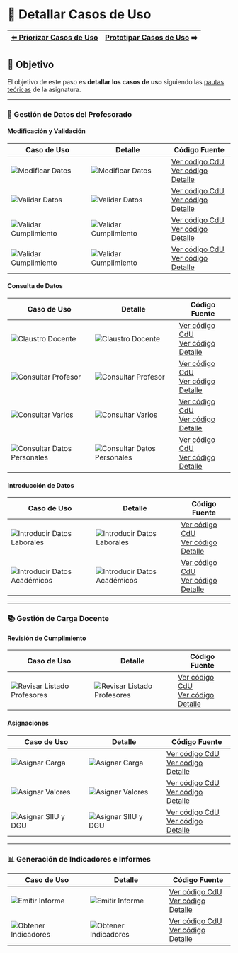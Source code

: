 # 📝 Detallar Casos de Uso

| [⬅️ Priorizar Casos de Uso](PriorizarCasosDeUso.md) | [Prototipar Casos de Uso](PrototiparCasosDeUso.md) ➡️ |
|:--|--:|

## 🎯 **Objetivo**
El objetivo de este paso es **detallar los casos de uso** siguiendo las [pautas teóricas](https://github.com/mmasias/IdSw1/blob/main/temario/contenidos/Cdu.dCdU.md#c%C3%B3mo) de la asignatura.

---

### 📂 Gestión de Datos del Profesorado

#### Modificación y Validación

| **Caso de Uso**                                                                           | **Detalle**                                                                                               | **Código Fuente**                                                                                                                                                                |
|-------------------------------------------------------------------------------------------|-----------------------------------------------------------------------------------------------------------|----------------------------------------------------------------------------------------------------------------------------------------------------------------------------------|
| ![Modificar Datos](/images/modelosUML/CdU/Individuales/ModificarDatos.svg)                | ![Modificar Datos](/images/modelosUML/CdU/DetallarCasosDeUso/RRHH/ModificarDatos.svg)                     | [Ver código CdU](/modelosUML/CdU/Individuales/ModificarDatos.puml)<br>[Ver código Detalle](/modelosUML/CdU/DetallarCasosDeUso/RRHH/ModificarDatos.puml)                          |
| ![Validar Datos](/images/modelosUML/CdU/Individuales/ValidarDatos.svg)                    | ![Validar Datos](/images/modelosUML/CdU/DetallarCasosDeUso/RRHH/ValidarDatos.svg)                         | [Ver código CdU](/modelosUML/CdU/Individuales/ValidarDatos.puml)<br>[Ver código Detalle](/modelosUML/CdU/DetallarCasosDeUso/RRHH/ValidarDatos.puml)                              |
| ![Validar Cumplimiento](/images/modelosUML/CdU/Individuales/ValidarValores.svg)           | ![Validar Cumplimiento](/images/modelosUML/CdU/DetallarCasosDeUso/Ordenacion/ValidarCumplimiento.svg)     | [Ver código CdU](/modelosUML/CdU/Individuales/ValidarValores.puml)<br>[Ver código Detalle](/modelosUML/CdU/DetallarCasosDeUso/Ordenacion/ValidarCumplimiento.puml)               |
| ![Validar Cumplimiento](/images/modelosUML/CdU/Individuales/ValidarMemoriaTitulacion.svg) | ![Validar Cumplimiento](/images/modelosUML/CdU/DetallarCasosDeUso/TecnicoCalidad/ValidarCumplimiento.svg) | [Ver código CdU](/modelosUML/CdU/Individuales/ValidarMemoriaTitulacion.puml)<br>[Ver código Detalle](/modelosUML/CdU/DetallarCasosDeUso/TecnicoCalidad/ValidarCumplimiento.puml) |


#### Consulta de Datos

| **Caso de Uso**                                                                                 | **Detalle**                                                                                              | **Código Fuente**                                                                                                                                                         |                                        
|-------------------------------------------------------------------------------------------------|----------------------------------------------------------------------------------------------------------|---------------------------------------------------------------------------------------------------------------------------------------------------------------------------|
| ![Claustro Docente](/images/modelosUML/CdU/Individuales/ClaustroDocente.svg)                    | ![Claustro Docente](/images/modelosUML/CdU/DetallarCasosDeUso/Conjunto/ClaustroDocente.svg)              | [Ver código CdU](/modelosUML/CdU/Individuales/ClaustroDocente.puml)<br>[Ver código Detalle](/modelosUML/CdU/DetallarCasosDeUso/Conjunto/ClaustroDocente.puml)             |
| ![Consultar Profesor](/images/modelosUML/CdU/Individuales/ConsultarProfesor.svg)                | ![Consultar Profesor](/images/modelosUML/CdU/DetallarCasosDeUso/Conjunto/ConsultarProfesor.svg)          | [Ver código CdU](/modelosUML/CdU/Individuales/ConsultarProfesor.puml)<br>[Ver código Detalle](/modelosUML/CdU/DetallarCasosDeUso/Conjunto/ConsultarProfesor.puml)         |
| ![Consultar Varios](/images/modelosUML/CdU/Individuales/ConsultarVarios.svg)                    | ![Consultar Varios](/images/modelosUML/CdU/DetallarCasosDeUso/Profesores/ConsultarAsignacionVarios.svg)  | [Ver código CdU](/modelosUML/CdU/Individuales/ConsultarVarios.puml)<br>[Ver código Detalle](/modelosUML/CdU/DetallarCasosDeUso/Profesores/ConsultarAsignacionVarios.puml) |
| ![Consultar Datos Personales](/images/modelosUML/CdU/Individuales/ConsultarDatosPersonales.svg) | ![Consultar Datos Personales](/images/modelosUML/CdU/DetallarCasosDeUso/Profesores/ConsultarValores.svg) | [Ver código CdU](/modelosUML/CdU/Individuales/ConsultarDatosPersonales.puml)<br>[Ver código Detalle](/modelosUML/CdU/DetallarCasosDeUso/Profesores/ConsultarValores.puml) |


#### Introducción de Datos

| **Caso de Uso**                                                                                   | **Detalle**                                                                                                        | **Código Fuente**                                                                                                                                                                   |
|---------------------------------------------------------------------------------------------------|--------------------------------------------------------------------------------------------------------------------|-------------------------------------------------------------------------------------------------------------------------------------------------------------------------------------|
| ![Introducir Datos Laborales](/images/modelosUML/CdU/Individuales/IntroducirDatosLaborales.svg)   | ![Introducir Datos Laborales](/images/modelosUML/CdU/DetallarCasosDeUso/RRHH/IntroducirDatosLaborales.svg)         | [Ver código CdU](/modelosUML/CdU/Individuales/IntroducirDatosLaborales.puml)<br>[Ver código Detalle](/modelosUML/CdU/DetallarCasosDeUso/RRHH/IntroducirDatosLaborales.puml)  |
| ![Introducir Datos Académicos](/images/modelosUML/CdU/Individuales/IntroducirDatosAcademicos.svg) | ![Introducir Datos Académicos](/images/modelosUML/CdU/DetallarCasosDeUso/Profesores/IntroducirDatosAcademicos.svg) | [Ver código CdU](/modelosUML/CdU/Individuales/IntroducirDatosAcademicos.puml)<br>[Ver código Detalle](/modelosUML/CdU/DetallarCasosDeUso/Profesores/IntroducirDatosAcademicos.puml) |

---

### 📚 Gestión de Carga Docente

#### Revisión de Cumplimiento

| **Caso de Uso**                                                                                 | **Detalle**                                                                                                    | **Código Fuente**                                                                                                                                                               |
|-------------------------------------------------------------------------------------------------|----------------------------------------------------------------------------------------------------------------|---------------------------------------------------------------------------------------------------------------------------------------------------------------------------------|
| ![Revisar Listado Profesores](/images/modelosUML/CdU/Individuales/RevisarListadoProfesores.svg) | ![Revisar Listado Profesores](/images/modelosUML/CdU/DetallarCasosDeUso/Conjunto/RevisarListadoProfesores.svg) | [Ver código CdU](/modelosUML/CdU/Individuales/RevisarListadoProfesores.puml)<br>[Ver código Detalle](/modelosUML/CdU/DetallarCasosDeUso/Conjunto/RevisarListadoProfesores.puml) |

#### Asignaciones

| **Caso de Uso**                                                                | **Detalle**                                                                                         | **Código Fuente**                                                                                                                                                       |
|--------------------------------------------------------------------------------|-----------------------------------------------------------------------------------------------------|-------------------------------------------------------------------------------------------------------------------------------------------------------------------------|
| ![Asignar Carga](/images/modelosUML/CdU/Individuales/AsignarCargaDocente.svg)  | ![Asignar Carga](/images/modelosUML/CdU/DetallarCasosDeUso/Ordenacion/AsignarCargaDocente.svg)      | [Ver código CdU](/modelosUML/CdU/Individuales/AsignarCargaDocente.puml)<br>[Ver código Detalle](/modelosUML/CdU/DetallarCasosDeUso/Ordenacion/AsignarCargaDocente.puml) |
| ![Asignar Valores](/images/modelosUML/CdU/Individuales/AsignarValores.svg)     | ![Asignar Valores](/images/modelosUML/CdU/DetallarCasosDeUso/TecnicoCalidad/AsignarValores.svg)     | [Ver código CdU](/modelosUML/CdU/Individuales/AsignarValores.puml)<br>[Ver código Detalle](/modelosUML/CdU/DetallarCasosDeUso/TecnicoCalidad/AsignarValores.puml)       |
| ![Asignar SIIU y DGU](/images/modelosUML/CdU/Individuales/AsignarSIIUyDGU.svg) | ![Asignar SIIU y DGU](/images/modelosUML/CdU/DetallarCasosDeUso/TecnicoCalidad/AsignarSIIUyDGU.svg) | [Ver código CdU](/modelosUML/CdU/Individuales/AsignarSIIUyDGU.puml)<br>[Ver código Detalle](/modelosUML/CdU/DetallarCasosDeUso/TecnicoCalidad/AsignarSIIUyDGU.puml)     |

---

### 📊 Generación de Indicadores e Informes

| **Caso de Uso**                                                                    | **Detalle**                                                                                             | **Código Fuente**                                                                                                                                                         |
|------------------------------------------------------------------------------------|---------------------------------------------------------------------------------------------------------|---------------------------------------------------------------------------------------------------------------------------------------------------------------------------|
| ![Emitir Informe](/images/modelosUML/CdU/Individuales/EmitirInforme.svg)           | ![Emitir Informe](/images/modelosUML/CdU/DetallarCasosDeUso/TecnicoCalidad/EmitirInforme.svg)           | [Ver código CdU](/modelosUML/CdU/Individuales/EmitirInforme.puml)<br>[Ver código Detalle](/modelosUML/CdU/DetallarCasosDeUso/TecnicoCalidad/EmitirInforme.puml)           |
| ![Obtener Indicadores](/images/modelosUML/CdU/Individuales/ObtenerIndicadores.svg) | ![Obtener Indicadores](/images/modelosUML/CdU/DetallarCasosDeUso/TecnicoCalidad/ObtenerIndicadores.svg) | [Ver código CdU](/modelosUML/CdU/Individuales/ObtenerIndicadores.puml)<br>[Ver código Detalle](/modelosUML/CdU/DetallarCasosDeUso/TecnicoCalidad/ObtenerIndicadores.puml) |
